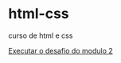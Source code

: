 # html-css
 curso de html e css
 
<a href='https://arthurricard0.github.io/html-css/DESAFIO%20DO%20MODULO/desafio.html' target='blank'>Executar o desafio do modulo 2</a>